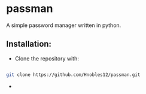 # passman
A simple password manager written in python.

## Installation:

- Clone the repository with:
``` bash

git clone https://github.com/Hnobles12/passman.git

```

- 
